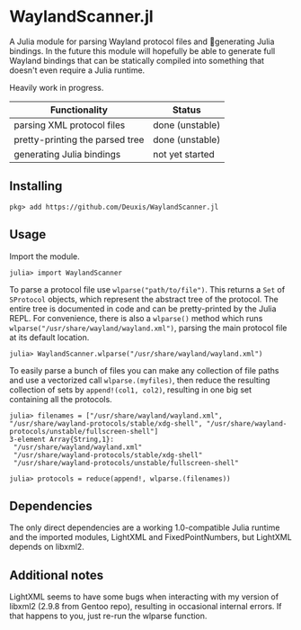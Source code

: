 # WaylandScanner.jl
A Julia module for parsing Wayland protocol files and :unicorn:generating Julia bindings. In the future this module will hopefully be able to generate full Wayland bindings that can be statically compiled into something that doesn't even require a Julia runtime.

Heavily work in progress.

| Functionality                   | Status          |
| ------------------------------- | --------------- |
| parsing XML protocol files      | done (unstable) |
| pretty-printing the parsed tree | done (unstable) |
| generating Julia bindings       | not yet started |

## Installing
```julia-repl
pkg> add https://github.com/Deuxis/WaylandScanner.jl
```
## Usage
Import the module.
```julia-repl
julia> import WaylandScanner
```
To parse a protocol file use `wlparse("path/to/file")`. This returns a `Set` of `SProtocol` objects, which represent the abstract tree of the protocol. The entire tree is documented in code and can be pretty-printed by the Julia REPL. For convenience, there is also a `wlparse()` method which runs `wlparse("/usr/share/wayland/wayland.xml")`, parsing the main protocol file at its default location.
```julia-repl
julia> WaylandScanner.wlparse("/usr/share/wayland/wayland.xml")
```
To easily parse a bunch of files you can make any collection of file paths and use a vectorized call `wlparse.(myfiles)`, then reduce the resulting collection of sets by `append!(col1, col2)`, resulting in one big set containing all the protocols.
```julia-repl
julia> filenames = ["/usr/share/wayland/wayland.xml", "/usr/share/wayland-protocols/stable/xdg-shell", "/usr/share/wayland-protocols/unstable/fullscreen-shell"]
3-element Array{String,1}:
 "/usr/share/wayland/wayland.xml"                        
 "/usr/share/wayland-protocols/stable/xdg-shell"         
 "/usr/share/wayland-protocols/unstable/fullscreen-shell"

julia> protocols = reduce(append!, wlparse.(filenames))
```

## Dependencies
The only direct dependencies are a working 1.0-compatible Julia runtime and the imported modules, LightXML and FixedPointNumbers, but LightXML depends on libxml2.

## Additional notes
LightXML seems to have some bugs when interacting with my version of libxml2 (2.9.8 from Gentoo repo), resulting in occasional internal errors. If that happens to you, just re-run the wlparse function.
